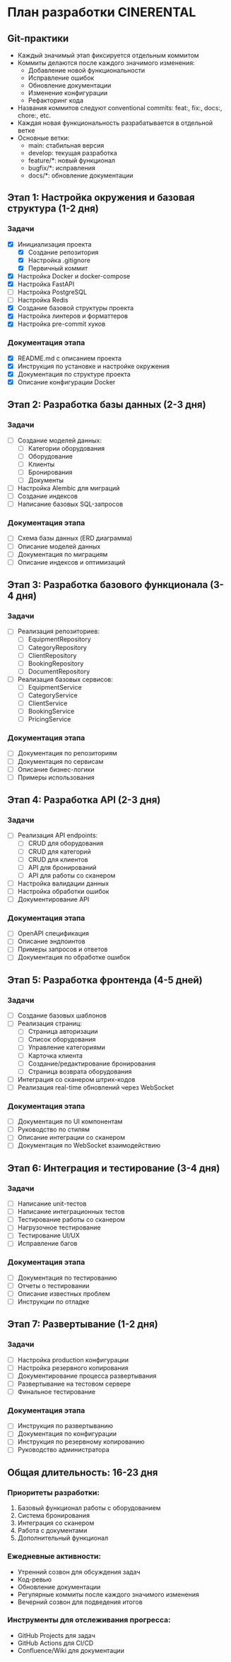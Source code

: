 # План разработки CINERENTAL

## Git-практики
- Каждый значимый этап фиксируется отдельным коммитом
- Коммиты делаются после каждого значимого изменения:
  - Добавление новой функциональности
  - Исправление ошибок
  - Обновление документации
  - Изменение конфигурации
  - Рефакторинг кода
- Названия коммитов следуют conventional commits: feat:, fix:, docs:, chore:, etc.
- Каждая новая функциональность разрабатывается в отдельной ветке
- Основные ветки:
  - main: стабильная версия
  - develop: текущая разработка
  - feature/*: новый функционал
  - bugfix/*: исправления
  - docs/*: обновление документации

## Этап 1: Настройка окружения и базовая структура (1-2 дня)
### Задачи
- [x] Инициализация проекта
  - [x] Создание репозитория
  - [x] Настройка .gitignore
  - [x] Первичный коммит
- [x] Настройка Docker и docker-compose
- [x] Настройка FastAPI
- [ ] Настройка PostgreSQL
- [ ] Настройка Redis
- [x] Создание базовой структуры проекта
- [x] Настройка линтеров и форматтеров
- [x] Настройка pre-commit хуков

### Документация этапа
- [x] README.md с описанием проекта
- [x] Инструкция по установке и настройке окружения
- [x] Документация по структуре проекта
- [x] Описание конфигурации Docker

## Этап 2: Разработка базы данных (2-3 дня)
### Задачи
- [ ] Создание моделей данных:
  - [ ] Категории оборудования
  - [ ] Оборудование
  - [ ] Клиенты
  - [ ] Бронирования
  - [ ] Документы
- [ ] Настройка Alembic для миграций
- [ ] Создание индексов
- [ ] Написание базовых SQL-запросов

### Документация этапа
- [ ] Схема базы данных (ERD диаграмма)
- [ ] Описание моделей данных
- [ ] Документация по миграциям
- [ ] Описание индексов и оптимизаций

## Этап 3: Разработка базового функционала (3-4 дня)
### Задачи
- [ ] Реализация репозиториев:
  - [ ] EquipmentRepository
  - [ ] CategoryRepository
  - [ ] ClientRepository
  - [ ] BookingRepository
  - [ ] DocumentRepository
- [ ] Реализация базовых сервисов:
  - [ ] EquipmentService
  - [ ] CategoryService
  - [ ] ClientService
  - [ ] BookingService
  - [ ] PricingService

### Документация этапа
- [ ] Документация по репозиториям
- [ ] Документация по сервисам
- [ ] Описание бизнес-логики
- [ ] Примеры использования

## Этап 4: Разработка API (2-3 дня)
### Задачи
- [ ] Реализация API endpoints:
  - [ ] CRUD для оборудования
  - [ ] CRUD для категорий
  - [ ] CRUD для клиентов
  - [ ] API для бронирований
  - [ ] API для работы со сканером
- [ ] Настройка валидации данных
- [ ] Настройка обработки ошибок
- [ ] Документирование API

### Документация этапа
- [ ] OpenAPI спецификация
- [ ] Описание эндпоинтов
- [ ] Примеры запросов и ответов
- [ ] Документация по обработке ошибок

## Этап 5: Разработка фронтенда (4-5 дней)
### Задачи
- [ ] Создание базовых шаблонов
- [ ] Реализация страниц:
  - [ ] Страница авторизации
  - [ ] Список оборудования
  - [ ] Управление категориями
  - [ ] Карточка клиента
  - [ ] Создание/редактирование бронирования
  - [ ] Страница возврата оборудования
- [ ] Интеграция со сканером штрих-кодов
- [ ] Реализация real-time обновлений через WebSocket

### Документация этапа
- [ ] Документация по UI компонентам
- [ ] Руководство по стилям
- [ ] Описание интеграции со сканером
- [ ] Документация по WebSocket взаимодействию

## Этап 6: Интеграция и тестирование (3-4 дня)
### Задачи
- [ ] Написание unit-тестов
- [ ] Написание интеграционных тестов
- [ ] Тестирование работы со сканером
- [ ] Нагрузочное тестирование
- [ ] Тестирование UI/UX
- [ ] Исправление багов

### Документация этапа
- [ ] Документация по тестированию
- [ ] Отчеты о тестировании
- [ ] Описание известных проблем
- [ ] Инструкции по отладке

## Этап 7: Развертывание (1-2 дня)
### Задачи
- [ ] Настройка production конфигурации
- [ ] Настройка резервного копирования
- [ ] Документирование процесса развертывания
- [ ] Развертывание на тестовом сервере
- [ ] Финальное тестирование

### Документация этапа
- [ ] Инструкция по развертыванию
- [ ] Документация по конфигурации
- [ ] Инструкция по резервному копированию
- [ ] Руководство администратора

## Общая длительность: 16-23 дня

### Приоритеты разработки:
1. Базовый функционал работы с оборудованием
2. Система бронирования
3. Интеграция со сканером
4. Работа с документами
5. Дополнительный функционал

### Ежедневные активности:
- Утренний созвон для обсуждения задач
- Код-ревью
- Обновление документации
- Регулярные коммиты после каждого значимого изменения
- Вечерний созвон для подведения итогов

### Инструменты для отслеживания прогресса:
- GitHub Projects для задач
- GitHub Actions для CI/CD
- Confluence/Wiki для документации 